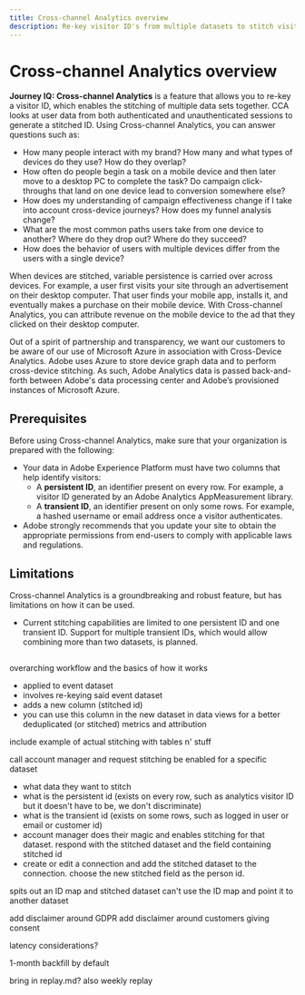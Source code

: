 ```yaml
---
title: Cross-channel Analytics overview
description: Re-key visitor ID's from multiple datasets to stitch visitors together.
---
```


# Cross-channel Analytics overview

**Journey IQ: Cross-channel Analytics** is a feature that allows you to re-key a visitor ID, which enables the stitching of multiple data sets together. CCA looks at user data from both authenticated and unauthenticated sessions to generate a stitched ID. Using Cross-channel Analytics, you can answer questions such as:

* How many people interact with my brand? How many and what types of devices do they use? How do they overlap?
* How often do people begin a task on a mobile device and then later move to a desktop PC to complete the task? Do campaign click-throughs that land on one device lead to conversion somewhere else?
* How does my understanding of campaign effectiveness change if I take into account cross-device journeys? How does my funnel analysis change?
* What are the most common paths users take from one device to another? Where do they drop out? Where do they succeed?
* How does the behavior of users with multiple devices differ from the users with a single device?

When devices are stitched, variable persistence is carried over across devices. For example, a user first visits your site through an advertisement on their desktop computer. That user finds your mobile app, installs it, and eventually makes a purchase on their mobile device. With Cross-channel Analytics, you can attribute revenue on the mobile device to the ad that they clicked on their desktop computer.

Out of a spirit of partnership and transparency, we want our customers to be aware of our use of Microsoft Azure in association with Cross-Device Analytics. Adobe uses Azure to store device graph data and to perform cross-device stitching. As such, Adobe Analytics data is passed back-and-forth between Adobe's data processing center and Adobe’s provisioned instances of Microsoft Azure.

## Prerequisites

Before using Cross-channel Analytics, make sure that your organization is prepared with the following:

* Your data in Adobe Experience Platform must have two columns that help identify visitors:
  * A **persistent ID**, an identifier present on every row. For example, a visitor ID generated by an Adobe Analytics AppMeasurement library.
  * A **transient ID**, an identifier present on only some rows. For example, a hashed username or email address once a visitor authenticates.
* Adobe strongly recommends that you update your site to obtain the appropriate permissions from end-users to comply with applicable laws and regulations.

## Limitations

Cross-channel Analytics is a groundbreaking and robust feature, but has limitations on how it can be used.

* Current stitching capabilities are limited to one persistent ID and one transient ID. Support for multiple transient IDs, which would allow combining more than two datasets, is planned.

## 

overarching workflow and the basics of how it works
- applied to event dataset
- involves re-keying said event dataset
- adds a new column (stitched id)
- you can use this column in the new dataset in data views for a better deduplicated (or stitched) metrics and attribution

include example of actual stitching with tables n' stuff




call account manager and request stitching be enabled for a specific dataset
- what data they want to stitch
- what is the persistent id (exists on every row, such as analytics visitor ID but it doesn't have to be, we don't discriminate)
- what is the transient id (exists on some rows, such as logged in user or email or customer id)
- account manager does their magic and enables stitching for that dataset. respond with the stitched dataset and the field containing stitched id
- create or edit a connection and add the stitched dataset to the connection. choose the new stitched field as the person id.

spits out an ID map and stitched dataset
can't use the ID map and point it to another dataset

add disclaimer around GDPR
add disclaimer around customers giving consent

latency considerations?

1-month backfill by default

bring in replay.md? also weekly replay
